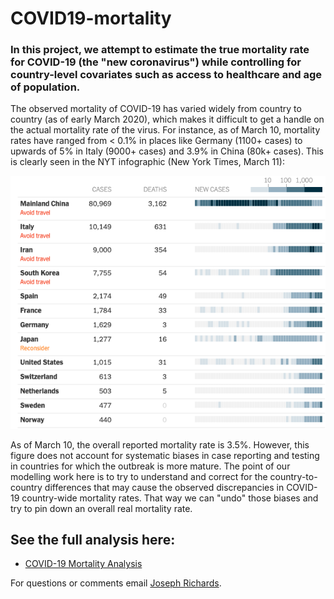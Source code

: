 # COVID19-mortality

### In this project, we attempt to estimate the true mortality rate for COVID-19 (the "new coronavirus") while controlling for country-level covariates such as access to healthcare and age of population.

The observed mortality of COVID-19 has varied widely from country to country (as of early March 2020), which makes it difficult to get a handle on the actual mortality rate of the virus. For instance, as of March 10, mortality rates have ranged from < 0.1% in places like Germany (1100+ cases) to upwards of 5% in Italy (9000+ cases) and 3.9% in China (80k+ cases).  This is clearly seen in the NYT infographic (New York Times, March 11):

![alt text](docs/nyt_coronavirus_by_country.png "Source: New York Times")


As of March 10, the overall reported mortality rate is 3.5%. However, this figure does not account for systematic biases in case reporting and testing in countries for which the outbreak is more mature.  The point of our modelling work here is to try to understand and correct for the country-to-country differences that may cause the observed discrepancies in COVID-19 country-wide mortality rates. That way we can "undo" those biases and try to pin down an overall real mortality rate.

## See the full analysis here:

* [COVID-19 Mortality Analysis](COVID-19%20Mortality%20Rate.ipynb)


For questions or comments email [Joseph Richards](joeyrichar@gmail.com).

